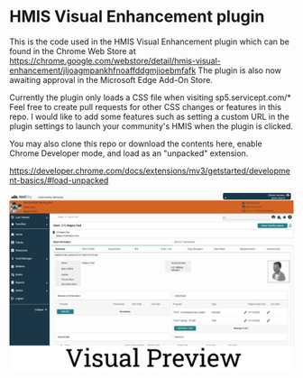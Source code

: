 # HMIS Visual Enhancement plugin

This is the code used in the HMIS Visual Enhancement plugin which can be found in the Chrome Web Store at https://chrome.google.com/webstore/detail/hmis-visual-enhancement/jljoagmpankhfnoaffddgmjioebmfafk The plugin is also now awaiting approval in the Microsoft Edge Add-On Store.  

Currently the plugin only loads a CSS file when visiting sp5.servicept.com/* Feel free to create pull requests for other CSS changes or features in this repo.  I would like to add some features such as setting a custom URL in the plugin settings to launch your community's HMIS when the plugin is clicked.

You may also clone this repo or download the contents here, enable Chrome Developer mode, and load as an "unpacked" extension.

https://developer.chrome.com/docs/extensions/mv3/getstarted/development-basics/#load-unpacked

![Community Services Preview](cs-preview.png)
